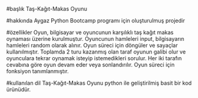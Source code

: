 #başlık
Taş-Kağıt-Makas Oyunu

#hakkında
Aygaz Python Bootcamp programı için oluşturulmuş projedir

#özellikler
Oyun, bilgisayar ve oyuncunun karşılıklı taş kağıt makas oynaması üzerine kurulmuştur.
Oyuncunun hamleleri input, bilgisayarın hamleleri random olarak alınır.
Oyun süreci için döngüler ve sayaçlar kullanılmıştır.
Toplamda 2 turu kazanmış olan taraf oyunun galibi olur ve oyunculara tekrar oynamak isteyip istemedikleri sorulur.
Her iki tarafın cevabına göre oyun devam eder veya sonlandırılır.
Oyun süreci için fonksiyon tanımlanmıştır.

#kullanılan dil
Taş-Kağıt-Makas Oyunu python ile geliştirilmiş basit bir kod ürünüdür.

